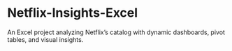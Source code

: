 # Netflix-Insights-Excel
An Excel project analyzing Netflix’s catalog with dynamic dashboards, pivot tables, and visual insights.
